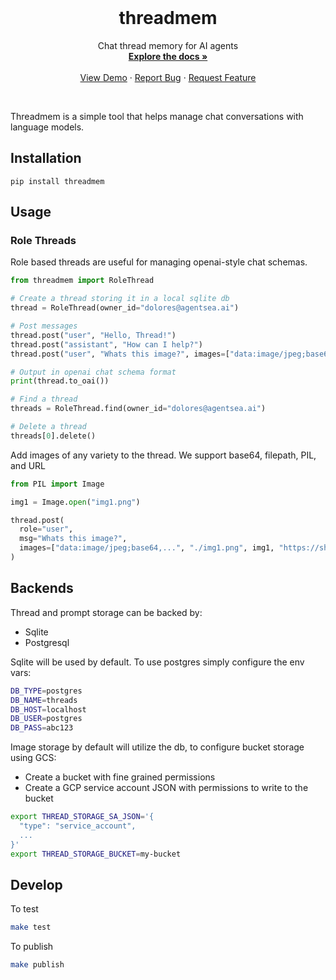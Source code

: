 <!-- PROJECT LOGO -->
<br />
<p align="center">
  <!-- <a href="https://github.com/agentsea/skillpacks">
    <img src="https://project-logo.png" alt="Logo" width="80">
  </a> -->

  <h1 align="center">threadmem</h1>

  <p align="center">
    Chat thread memory for AI agents
    <br />
    <a href="https://docs.hub.agentsea.ai/threadmem/intro"><strong>Explore the docs »</strong></a>
    <br />
    <br />
    <a href="https://github.com/agentsea/threadmem">View Demo</a>
    ·
    <a href="https://github.com/agentsea/threadmem/issues">Report Bug</a>
    ·
    <a href="https://github.com/agentsea/threadmem/issues">Request Feature</a>
  </p>
  <br>
</p>

Threadmem is a simple tool that helps manage chat conversations with language models.

## Installation

```
pip install threadmem
```

## Usage

### Role Threads

Role based threads are useful for managing openai-style chat schemas.

```python
from threadmem import RoleThread

# Create a thread storing it in a local sqlite db
thread = RoleThread(owner_id="dolores@agentsea.ai")

# Post messages
thread.post("user", "Hello, Thread!")
thread.post("assistant", "How can I help?")
thread.post("user", "Whats this image?", images=["data:image/jpeg;base64,..."])

# Output in openai chat schema format
print(thread.to_oai())

# Find a thread
threads = RoleThread.find(owner_id="dolores@agentsea.ai")

# Delete a thread
threads[0].delete()
```

Add images of any variety to the thread. We support base64, filepath, PIL, and URL

```python
from PIL import Image

img1 = Image.open("img1.png")

thread.post(
  role="user",
  msg="Whats this image?",
  images=["data:image/jpeg;base64,...", "./img1.png", img1, "https://shorturl.at/rVyAS"]
)
```

## Backends

Thread and prompt storage can be backed by:

- Sqlite
- Postgresql

Sqlite will be used by default. To use postgres simply configure the env vars:

```sh
DB_TYPE=postgres
DB_NAME=threads
DB_HOST=localhost
DB_USER=postgres
DB_PASS=abc123
```

Image storage by default will utilize the db, to configure bucket storage using GCS:

- Create a bucket with fine grained permissions
- Create a GCP service account JSON with permissions to write to the bucket

```sh
export THREAD_STORAGE_SA_JSON='{
  "type": "service_account",
  ...
}'
export THREAD_STORAGE_BUCKET=my-bucket
```

## Develop

To test

```sh
make test
```

To publish

```sh
make publish
```
